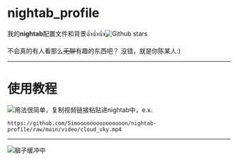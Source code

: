# nightab\_profile

我的**nightab**配置文件和背景👍👍👍![Github stars](https://img.shields.io/github/stars/Simooooooooooooooon/nightab-profile.svg)

不会真的有人看那么~~无聊~~有趣的东西吧？
没错，就是你陈某人:)

---

# 使用教程

![用法很简单](https://img.shields.io/badge/用法-很简单-yellow)，复制视频链接粘贴进nightab中，e.x.

```
https://github.com/Simooooooooooooooon/nightab-profile/raw/main/video/cloud_sky.mp4
```

---

![脑子缓冲中](https://github.com/Simooooooooooooooon/nightab-profile/assets/154972131/97d52480-641a-4039-aec4-07b4aa197fa8)


